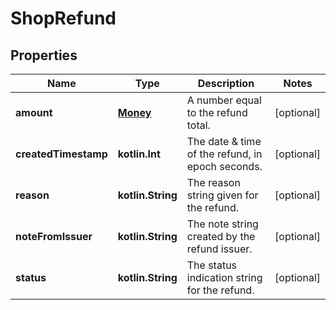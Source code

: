 
# ShopRefund

## Properties
| Name | Type | Description | Notes |
| ------------ | ------------- | ------------- | ------------- |
| **amount** | [**Money**](Money.md) | A number equal to the refund total. |  [optional] |
| **createdTimestamp** | **kotlin.Int** | The date &amp; time of the refund, in epoch seconds. |  [optional] |
| **reason** | **kotlin.String** | The reason string given for the refund. |  [optional] |
| **noteFromIssuer** | **kotlin.String** | The note string created by the refund issuer. |  [optional] |
| **status** | **kotlin.String** | The status indication string for the refund. |  [optional] |



